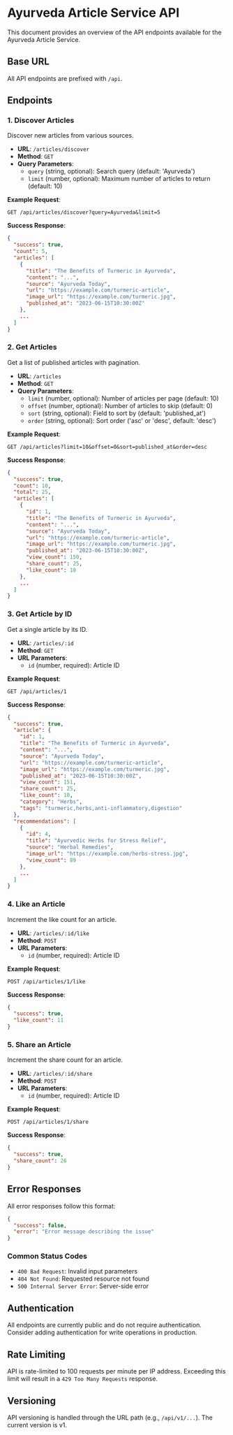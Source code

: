 # Ayurveda Article Service API

This document provides an overview of the API endpoints available for the Ayurveda Article Service.

## Base URL
All API endpoints are prefixed with `/api`.

## Endpoints

### 1. Discover Articles
Discover new articles from various sources.

- **URL**: `/articles/discover`
- **Method**: `GET`
- **Query Parameters**:
  - `query` (string, optional): Search query (default: 'Ayurveda')
  - `limit` (number, optional): Maximum number of articles to return (default: 10)

**Example Request**:
```
GET /api/articles/discover?query=Ayurveda&limit=5
```

**Success Response**:
```json
{
  "success": true,
  "count": 5,
  "articles": [
    {
      "title": "The Benefits of Turmeric in Ayurveda",
      "content": "...",
      "source": "Ayurveda Today",
      "url": "https://example.com/turmeric-article",
      "image_url": "https://example.com/turmeric.jpg",
      "published_at": "2023-06-15T10:30:00Z"
    },
    ...
  ]
}
```

### 2. Get Articles
Get a list of published articles with pagination.

- **URL**: `/articles`
- **Method**: `GET`
- **Query Parameters**:
  - `limit` (number, optional): Number of articles per page (default: 10)
  - `offset` (number, optional): Number of articles to skip (default: 0)
  - `sort` (string, optional): Field to sort by (default: 'published_at')
  - `order` (string, optional): Sort order ('asc' or 'desc', default: 'desc')

**Example Request**:
```
GET /api/articles?limit=10&offset=0&sort=published_at&order=desc
```

**Success Response**:
```json
{
  "success": true,
  "count": 10,
  "total": 25,
  "articles": [
    {
      "id": 1,
      "title": "The Benefits of Turmeric in Ayurveda",
      "content": "...",
      "source": "Ayurveda Today",
      "url": "https://example.com/turmeric-article",
      "image_url": "https://example.com/turmeric.jpg",
      "published_at": "2023-06-15T10:30:00Z",
      "view_count": 150,
      "share_count": 25,
      "like_count": 10
    },
    ...
  ]
}
```

### 3. Get Article by ID
Get a single article by its ID.

- **URL**: `/articles/:id`
- **Method**: `GET`
- **URL Parameters**:
  - `id` (number, required): Article ID

**Example Request**:
```
GET /api/articles/1
```

**Success Response**:
```json
{
  "success": true,
  "article": {
    "id": 1,
    "title": "The Benefits of Turmeric in Ayurveda",
    "content": "...",
    "source": "Ayurveda Today",
    "url": "https://example.com/turmeric-article",
    "image_url": "https://example.com/turmeric.jpg",
    "published_at": "2023-06-15T10:30:00Z",
    "view_count": 151,
    "share_count": 25,
    "like_count": 10,
    "category": "Herbs",
    "tags": "turmeric,herbs,anti-inflammatory,digestion"
  },
  "recommendations": [
    {
      "id": 4,
      "title": "Ayurvedic Herbs for Stress Relief",
      "source": "Herbal Remedies",
      "image_url": "https://example.com/herbs-stress.jpg",
      "view_count": 89
    },
    ...
  ]
}
```

### 4. Like an Article
Increment the like count for an article.

- **URL**: `/articles/:id/like`
- **Method**: `POST`
- **URL Parameters**:
  - `id` (number, required): Article ID

**Example Request**:
```
POST /api/articles/1/like
```

**Success Response**:
```json
{
  "success": true,
  "like_count": 11
}
```

### 5. Share an Article
Increment the share count for an article.

- **URL**: `/articles/:id/share`
- **Method**: `POST`
- **URL Parameters**:
  - `id` (number, required): Article ID

**Example Request**:
```
POST /api/articles/1/share
```

**Success Response**:
```json
{
  "success": true,
  "share_count": 26
}
```

## Error Responses

All error responses follow this format:

```json
{
  "success": false,
  "error": "Error message describing the issue"
}
```

### Common Status Codes
- `400 Bad Request`: Invalid input parameters
- `404 Not Found`: Requested resource not found
- `500 Internal Server Error`: Server-side error

## Authentication

All endpoints are currently public and do not require authentication. Consider adding authentication for write operations in production.

## Rate Limiting

API is rate-limited to 100 requests per minute per IP address. Exceeding this limit will result in a `429 Too Many Requests` response.

## Versioning

API versioning is handled through the URL path (e.g., `/api/v1/...`). The current version is v1.
